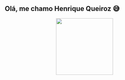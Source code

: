 ## Olá, me chamo Henrique Queiroz 😅

<div align="center">
  <a href="https://github.com/henriquequeiroz18">
  <img height="180em" src="https://github-readme-stats.vercel.app/api?username=henriquequeiroz18&show_icons=true&theme=dark&include_all_commits=true&count_private=true"/>
</div>

